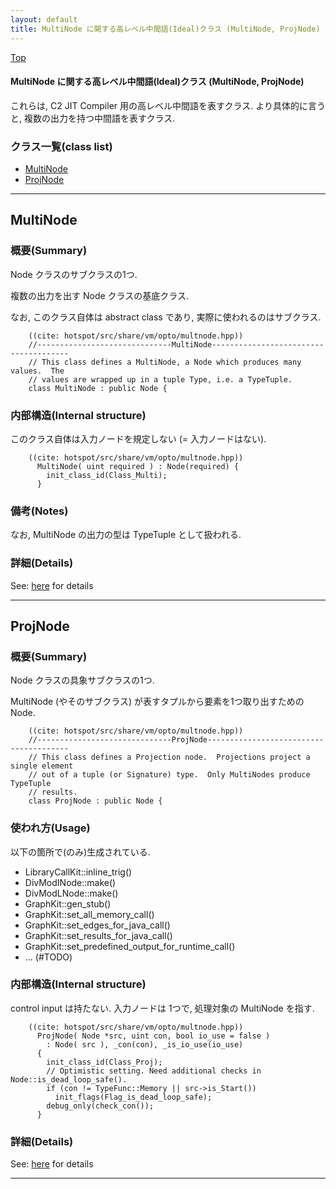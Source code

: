 ```yaml
---
layout: default
title: MultiNode に関する高レベル中間語(Ideal)クラス (MultiNode, ProjNode)
---
```

[Top](../index.html)

#### MultiNode に関する高レベル中間語(Ideal)クラス (MultiNode, ProjNode)

これらは, C2 JIT Compiler 用の高レベル中間語を表すクラス.
より具体的に言うと, 複数の出力を持つ中間語を表すクラス.


### クラス一覧(class list)

  * [MultiNode](#noxOocynYo)
  * [ProjNode](#nozhA-wIn1)


---
## <a name="noxOocynYo" id="noxOocynYo">MultiNode</a>

### 概要(Summary)
Node クラスのサブクラスの1つ.

複数の出力を出す Node クラスの基底クラス. 

なお, このクラス自体は abstract class であり, 実際に使われるのはサブクラス.


```
    ((cite: hotspot/src/share/vm/opto/multnode.hpp))
    //------------------------------MultiNode--------------------------------------
    // This class defines a MultiNode, a Node which produces many values.  The
    // values are wrapped up in a tuple Type, i.e. a TypeTuple.
    class MultiNode : public Node {
```

### 内部構造(Internal structure)
このクラス自体は入力ノードを規定しない (= 入力ノードはない).


```
    ((cite: hotspot/src/share/vm/opto/multnode.hpp))
      MultiNode( uint required ) : Node(required) {
        init_class_id(Class_Multi);
      }
```

### 備考(Notes)
なお, MultiNode の出力の型は TypeTuple として扱われる.




### 詳細(Details)
See: [here](../doxygen/classMultiNode.html) for details

---
## <a name="nozhA-wIn1" id="nozhA-wIn1">ProjNode</a>

### 概要(Summary)
Node クラスの具象サブクラスの1つ.

MultiNode (やそのサブクラス) が表すタプルから要素を1つ取り出すための Node.


```
    ((cite: hotspot/src/share/vm/opto/multnode.hpp))
    //------------------------------ProjNode---------------------------------------
    // This class defines a Projection node.  Projections project a single element
    // out of a tuple (or Signature) type.  Only MultiNodes produce TypeTuple
    // results.
    class ProjNode : public Node {
```

### 使われ方(Usage)
以下の箇所で(のみ)生成されている.

* LibraryCallKit::inline_trig()
* DivModINode::make()
* DivModLNode::make()
* GraphKit::gen_stub()
* GraphKit::set_all_memory_call()
* GraphKit::set_edges_for_java_call()
* GraphKit::set_results_for_java_call()
* GraphKit::set_predefined_output_for_runtime_call()
* ... (#TODO)

### 内部構造(Internal structure)
control input は持たない. 入力ノードは 1つで, 処理対象の MultiNode を指す.


```
    ((cite: hotspot/src/share/vm/opto/multnode.hpp))
      ProjNode( Node *src, uint con, bool io_use = false )
        : Node( src ), _con(con), _is_io_use(io_use)
      {
        init_class_id(Class_Proj);
        // Optimistic setting. Need additional checks in Node::is_dead_loop_safe().
        if (con != TypeFunc::Memory || src->is_Start())
          init_flags(Flag_is_dead_loop_safe);
        debug_only(check_con());
      }
```





### 詳細(Details)
See: [here](../doxygen/classProjNode.html) for details

---
